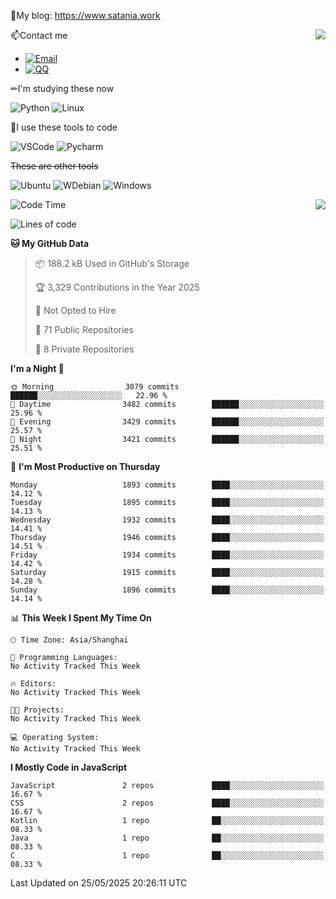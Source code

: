 📰My blog: https://www.satania.work

<img align="right" src="https://github-readme-stats.vercel.app/api/top-langs/?username=Katriell"/>

📫Contact me

* [![Email](https://img.shields.io/badge/Email-Iris@satania.work-1?style=social&logoColor=fff)](mailto:Iris@satania.work)
* [![QQ](https://img.shields.io/badge/QQ-2088839458-1?style=social&logoColor=fff)](tencent://AddContact/?fromId=45&fromSubId=1&subcmd=all&uin=2088839458&website=www.oicqzone.com)

✏I'm studying these now

![Python](https://img.shields.io/badge/-Python-blue?style=flat-square&logo=Python&logoColor=fff)
![Linux](https://img.shields.io/badge/-Linux-black?style=flat-square&logo=Linux&logoColor=fff)

🔨I use these tools to code

![VSCode](https://img.shields.io/badge/-VSCode-blue?style=flat-square&logo=visualstudiocode&logoColor=fff)
![Pycharm](https://img.shields.io/badge/-Pycharm-green?style=flat-square&logo=pycharm&logoColor=fff)

 ~~These are other tools~~

![Ubuntu](https://img.shields.io/badge/-Ubuntu-orange?style=flat-square&logo=Ubuntu&logoColor=fff)
![WDebian](https://img.shields.io/badge/-Debian-blue?style=flat-square&logo=Debian&logoColor=fff)
![Windows](https://img.shields.io/badge/-Windows-blue?style=flat-square&logo=Windows&logoColor=fff)


<img align="right" src="https://github-readme-stats-beta-amber-44.vercel.app/api?username=Katriell&show_icons=true&role=OWNER,ORGANIZATION_MEMBER,COLLABORATOR&locale=zh-my"/>

<!--START_SECTION:waka-->
![Code Time](http://img.shields.io/badge/Code%20Time-21%20mins-blue)

![Lines of code](https://img.shields.io/badge/From%20Hello%20World%20I%27ve%20Written-17.6%20thousand%20lines%20of%20code-blue)

**🐱 My GitHub Data** 

> 📦 188.2 kB Used in GitHub's Storage 
 > 
> 🏆 3,329 Contributions in the Year 2025
 > 
> 🚫 Not Opted to Hire
 > 
> 📜 71 Public Repositories 
 > 
> 🔑 8 Private Repositories 
 > 
**I'm a Night 🦉** 

```text
🌞 Morning                3079 commits        ██████░░░░░░░░░░░░░░░░░░░   22.96 % 
🌆 Daytime                3482 commits        ██████░░░░░░░░░░░░░░░░░░░   25.96 % 
🌃 Evening                3429 commits        ██████░░░░░░░░░░░░░░░░░░░   25.57 % 
🌙 Night                  3421 commits        ██████░░░░░░░░░░░░░░░░░░░   25.51 % 
```
📅 **I'm Most Productive on Thursday** 

```text
Monday                   1893 commits        ████░░░░░░░░░░░░░░░░░░░░░   14.12 % 
Tuesday                  1895 commits        ████░░░░░░░░░░░░░░░░░░░░░   14.13 % 
Wednesday                1932 commits        ████░░░░░░░░░░░░░░░░░░░░░   14.41 % 
Thursday                 1946 commits        ████░░░░░░░░░░░░░░░░░░░░░   14.51 % 
Friday                   1934 commits        ████░░░░░░░░░░░░░░░░░░░░░   14.42 % 
Saturday                 1915 commits        ████░░░░░░░░░░░░░░░░░░░░░   14.28 % 
Sunday                   1896 commits        ████░░░░░░░░░░░░░░░░░░░░░   14.14 % 
```


📊 **This Week I Spent My Time On** 

```text
🕑︎ Time Zone: Asia/Shanghai

💬 Programming Languages: 
No Activity Tracked This Week

🔥 Editors: 
No Activity Tracked This Week

🐱‍💻 Projects: 
No Activity Tracked This Week

💻 Operating System: 
No Activity Tracked This Week
```

**I Mostly Code in JavaScript** 

```text
JavaScript               2 repos             ████░░░░░░░░░░░░░░░░░░░░░   16.67 % 
CSS                      2 repos             ████░░░░░░░░░░░░░░░░░░░░░   16.67 % 
Kotlin                   1 repo              ██░░░░░░░░░░░░░░░░░░░░░░░   08.33 % 
Java                     1 repo              ██░░░░░░░░░░░░░░░░░░░░░░░   08.33 % 
C                        1 repo              ██░░░░░░░░░░░░░░░░░░░░░░░   08.33 % 
```




 Last Updated on 25/05/2025 20:26:11 UTC
<!--END_SECTION:waka-->

